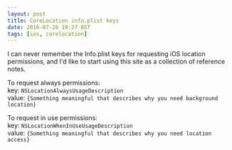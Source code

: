 ```yaml
---
layout: post
title: CoreLocation info.plist keys
date: 2016-07-26 19:27 BST
tags: [ios, corelocation]
---
```


I can never remember the Info.plist keys for requesting iOS location permissions,
and I'd like to start using this site as a collection of reference notes.

To request always permissions:   
  key: `NSLocationAlwaysUsageDescription`   
  value: `{Something meaningful that describes why you need background location}`   

To request in use permissions:   
  key: `NSLocationWhenInUseUsageDescription`   
  value: `{Something meaningful that describes why you need location access}`   

